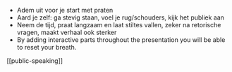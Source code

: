 - Adem uit voor je start met praten
- Aard je zelf: ga stevig staan, voel je rug/schouders, kijk het publiek aan
- Neem de tijd, praat langzaam en laat stiltes vallen, zeker na retorische vragen, maakt verhaal ook sterker
- By adding interactive parts throughout the presentation you will be able to reset your breath.

[[public-speaking]]